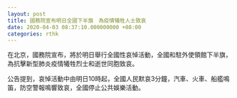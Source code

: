```yaml
---
layout: post
title: 國務院宣布明日全國下半旗　為疫情犧牲人士致哀
date: 2020-04-03 08:37:10.000000000 +08:00
categories: rthk
---
```


在北京，國務院宣布，將於明日舉行全國性哀悼活動，全國和駐外使領館下半旗，為抗擊新型肺炎疫情犧牲烈士和逝世同胞致哀。

公告提到，哀悼活動中由明日10時起，全國人民默哀3分鐘，汽車、火車、船艦鳴笛，防空警報鳴響致哀，全國停止公共娛樂活動。
